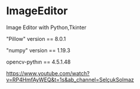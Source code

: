 # ImageEditor
Image Editor with Python,Tkinter

"Pillow" version == 8.0.1

"numpy" version == 1.19.3

opencv-pythın == 4.5.1.48

https://www.youtube.com/watch?v=RP4HmfAyWEQ&t=1s&ab_channel=SelçukSolmaz
